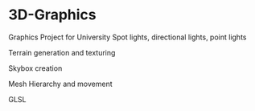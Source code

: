 # 3D-Graphics
Graphics Project for University
Spot lights, directional lights, point lights

Terrain generation and texturing

Skybox creation

Mesh Hierarchy and movement

GLSL
